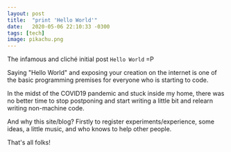 ```yaml
---
layout: post
title:  "print 'Hello World'"
date:   2020-05-06 22:10:33 -0300
tags: [tech]
image: pikachu.png
---
```

The infamous and cliché initial post `Hello World` =P

Saying "Hello World" and exposing your creation on the internet is one of the basic programming premises for everyone who is starting to code.

In the midst of the COVID19 pandemic and stuck inside my home, there was no better time to stop postponing and start writing a little bit and relearn writing non-machine code.

And why this site/blog? Firstly to register experiments/experience, some ideas, a little music, and who knows to help other people.

That's all folks!
